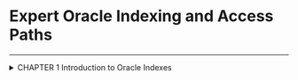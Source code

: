

# Expert Oracle Indexing and Access Paths
------------------------------------------
<details> 
<summary>CHAPTER 1 Introduction to Oracle Indexes </summary>
-----------------
 
An index is a combination of a value and an associated location that allows you to quickly locate an object. We probably often use index structures to navigate throughout the day, such as:
         • Browsing a catalog menu to efficiently find a desired item
         • Accessing a bookmark to retrieve a web page
         • Glancing at the calendar to determine a date 

Similar to the way you use indexes in everyday life, a database index primarily exists to enable fast access to one or more rows of information stored in a database
 
In Oracle, an index stores a table column value along with the table row’s physical address ( ROWID ).. Each ROWID contains details on the location of a table row (e.g., the data file number, block number, and row location).
 
if indexes are so important to database performance, why not place them on all tables and column combinations? The answer is short: indexes are not free. They consume disk space and system resources.
 
indexes use storage, I/O, CPU, and memory resources. A poor choice of indexes leads to wasted disk usage and excessive consumption of system resources. This results in a decrease in database performance.
 
`#0969DA Introduce basics of index concept:`
 
`#0969DA Index Basics `
 
 Database indexes are typically created to facilitate better query performance. 
        • Performance without an index 
        • Implementing an index to improve performance 
        • Accessing only the index to return a query result set 
        • Demonstrating when an index is ignored 

Performance Without an Index To set up this example , suppose you
 
create a table to hold customer information, like so: create table cust (cust_id number ,last_name varchar2(30) ,first_name varchar2(30)); 
 
      insert into cust (cust_id, last_name, first_name) values(1, 'STARK','JIM'); 

The performance of this query is initially very fast: 
        select cust_id, last_name, first_name from cust where last_name = 'STARK';  
Run Again the query after insert 10000 rows performance decreased
 
If business grow rapidly customer increased
 
              insert into cust 
              select level + 1 
               ,dbms_random.string('U',dbms_random.value(3,15)) rand_last_name 
               ,dbms_random.string('U',dbms_random.value(3,15)) rand_first_name 
              from dual connect by level < 100000;
 
 When generating an execution plan, the query optimizer relies on table and index statistics to generate an optimal execution plan. Statistics in this sense means information about the table and associated indexes, such as number of rows, number of blocks, number of distinct values, and so on. 
 
1. The user submits a query. 
2. The query is passed to an Oracle server process. 
3. The optimizer is invoked. It creates an execution plan, which determines that a full table scan of the CUST table is required.
4. Since there is no index in place, every row of the table must be inspected to determine if it should be returned to the user, even though there is    only one row in the table that will eventually be returned. 5. The table row is returned to the Oracle server process. 6. The Oracle server process    returns the result set to the user. 
 
 
 ![image](https://user-images.githubusercontent.com/108070848/215958302-c610ba7d-93ce-4625-946c-03d3a5ce37e4.png)

 
 
 Implementing an Index to Improve Performance
 _________________________________________________________
 
 index on columns that appear in the WHERE clause of a SQL query might improve performance, and then decide to create an index on the CUST table’s LAST_NAME column
 
notice that the cost of the query has dramatically dropped and that the newly created index is being used to assist in the retrieval of data.
 
To conceptualize how the index improves performance, recall that an index stores two types of information: the value of the table column(s) and the corresponding ROWID . The ROWID uniquely identifies a row (for heap-organized tables) within a database and contains its physical location (data file, block, and row position within the block).
 
Index is created and subsequent queries execute, the query optimizer considers whether the index will reduce the amount of resources (cost) required to return the results of the query.
 
1. The user submits a query. 
2. The query is passed to an Oracle server process. 
3. The optimizer is invoked. It creates an execution plan that includes accessing the index. 
4. The index is accessed to retrieve the ROWID of the table row of interest. 
5. Using the ROWID , the row is located within a data file and block.
6. The table row is returned to the Oracle server process. 
7. The Oracle server process returns the result set to the user. 
 
 
 ![image](https://user-images.githubusercontent.com/108070848/215963703-160f6959-51fd-4dd7-8911-00ca0076bf8f.png)

In this case, it wouldn’t matter if there were millions and millions more records in the table; as long as the value contained in the index is fairly unique, Oracle is able to return the required rows with a minimal amount of disk reads.
 
In the prior example, suppose there are thousands of records in the CUST table but only one record in the table with the last name of STARK. The query optimizer can inspect the index, and within a few disk reads, locate the exact location (via the ROWID ) of the one block and row that contains the record of interest. This results in very fast performance
 
■ Tip The higher the degree of uniqueness, the more efficient a B-tree index becomes. In database jargon, a very selective (unique) column value compared to the total number of rows in a table is said to have high cardinality . Conversely, low cardinality refers to few unique values compared to the total rows for the table.
 
since the index contains all of the column values in the SELECT clause 
( LAST_NAME ), Oracle is able to satisfy the results of the query by accessing only the index. Oracle doesn’t have to read the table structure at all. When the SELECT clause columns are all contained with an index, this is known as a covering index .
Covering indexes are particularly efficient because only the index blocks need to be read.
 
Oracle Ignoring an Index
---------------------------- 
 Consider if the value in the LAST_NAME column wasn’t very unique. Suppose that thousands of records exist in the CUST table with the same value of STARK for the LAST_NAME . If the query optimizer did use the index, it would have to read from the index thousands of times, retrieve the ROWID s, and then also read from the table thousands of times. In this situation, it’s faster to bypass the index and instead scan every block in the table. For this reason, sometimes the optimizer calculates that the index isn’t beneficial to performance and ignores it. 
 
truncate table cust; 
insert into cust select level ,'STARK' ,'JIM' from dual connect by level <= 100000; 
 
Next, statistics are generated and an execution plan is displayed: exec dbms_stats.gather_table_stats( user, 'CUST' );
 
 Index Basics Wrap-up Before reading on, let’s review the concepts introduced up to this point in the chapter: • Indexes are optional database objects defined on a table and one or more columns. • Indexes are primarily used to improve query performance, but are also used to enforce primary/unique keys and help prevent certain table-locking scenarios. • Indexes consume resources (disk, CPU, memory). Too many indexes on a table significantly slows down the performance of INSERT , UPDATE , and DELETE statements. • The B-tree index is the default index type in Oracle. • Without an index in place, Oracle must inspect every row in the table (full table scan) to determine if the row is a candidate to be returned to a query. • A fairly unique column value compared to all other rows in a table (high cardinality) results in a very efficient B-tree index. In this situation, excellent performance is achieved even when tables contain millions of rows.
• In some situations, Oracle can retrieve data for a query by only accessing the index (covering index); the table doesn’t have to be accessed. • In some scenarios, the query optimizer chooses not to use an index. In other words, the query optimizer calculates that the cost of a full table scan is less than the cost when using an index
 
Index Type                                                     Usage 
B- tree                                                Default, balanced tree index; good for high-cardinality (high   degree of distinct values)                                                            columns. Use a normal B-tree index unless you have a    concrete reason to use a different                                                            index type or feature. 

Index-organized table (IOT)                           Efficient when most of the column values are included in the primary key. You access the index                                                          as if it were a table. The data is stored in a B-tree-like structure.
 
 Unique                                             A form of B-tree index used to enforce uniqueness in column values. Often used with primary key                                                       and unique key constraints, but can be created independently of constraints. 

Reverse key                                          A form of B-tree index useful to balance I/O in an index that has many sequential inserts. It has                                                      the disadvantage of not being able to perform range scans. 
Key compressed                                     Good for concatenated indexes where the leading column is often repeated; compresses leaf block                                                        entries. This feature applies to a B-tree or an IOT index. 
Bitmap                                             Excellent in data warehouse environments with low-cardinality columns and SQL statements using many                                                    AND or OR operators in the WHERE clause. Bitmap indexes aren’t appropriate for online transaction                                                      processing (OLTP) databases where rows are frequently updated. You can’t create a unique bitmap                                                        index. 
Bitmap join                                        Useful in data warehouse environments for queries that utilize star schema structures that join                                                        fact and dimension tables. 
 
Indexed virtual column                            An index defined on a virtual column (of a table). Useful for columns that have SQL functions                                                       applied to them. A viable alternative to using a function-based index. 
Virtual                                      Allows you to create an index with no physical segment or extents via the NOSEGMENT clause of CREATE                                                 INDEX . Useful in tuning SQL without consuming resources required to build the physical index. Any index                                              type can be created as virtual. 
 
Invisible                               The index is not visible to the query optimizer. However, the structure of the index is maintained as table                                           data is modified. Useful for testing an index before making it visible to the application. Any index type can                                         be created as invisible. 
 
 Global partitioned                     A global index across all partitions in a partitioned table or regular table. This can be a B-tree index type                                         and can’t be a bitmap index type.
 Local partitioned                        A local index based on individual partitions in a partitioned table. This can be either a B-tree or bitmap                                            index type. 
 
B-tree Indexes 
-----------------------
 
The default index type in Oracle is a B-tree index. This index type is very efficient for high-cardinality column values. For most applications, this index type is appropriate. 
          create index cust_idx2 on cust(first_name); 
Unless you have verifiable performance reasons to use a different index type, use a B-tree. Too often, DBAs or developers read about a new indexing feature and assume that the vendor’s exaggeration of a feature matches the actual realized benefits
 There are several subtypes of B-tree indexes. • Index-organized table • Unique • Reverse key • Key compressed • Descending 
 
Index-Organized Table 
---------------------------
An index-organized table (IOT) stores the entire contents of the table’s row in a B-tree index structure. An IOT provides fast access for queries that have exact matches and/or range searches on the primary key. 
 
  create table prod_sku (prod_sku_id number ,sku varchar2(256), constraint prod_sku_pk primary key(prod_sku_id, sku) ) organization index; 
 
 Unique Indexes
-------------------------
When creating a B-tree index, you can define it to be a unique index.it acts like a unique key constraint. When inserting into the corresponding table, the unique index guarantees that any non-null values inserted into the table are distinct.
 
create unique index cust_uidx1 on cust(last_name, first_name); 
 
 Reverse Key Indexes
 ------------------------------
Reverse key indexes are useful to balance I/O in an index that has many sequential inserts in a table with a column managed by a sequence. Thus, when using a reverse key index, you avoid having I/O concentrated in one physical disk location within the index during large inserts of sequential values.
create index cust_ridx1 on cust(cust_id) reverse;
 
Reverse key indexes may be appropriate in Real Application Clusters (RAC) environments where the ID column is populated from a sequence.In RAC environments, performance can suffer if each instance is using sequence numbers close in value while doing inserts.
 
 pecifying a reverse key index spreads out the IO and reduces contention for the same blocks. The disadvantage of reverse key indexes is that it can’t be used for range scans.
 
 Key Compressed Indexes 
-----------------------------------
A key compressed index is useful in reducing the storage and I/O requirements of concatenated indexes where the leading column is often repeated. Use the COMPRESS N clause to create a compressed index, as shown here:
 create index cust_cidx_1 on cust(last_name, first_name) compress 2;  

Descending Indexes
------------------------
By default, Oracle stores B-tree indexes in ascending order. For example, if you have an index on a column with a number data type, the smallest numbers appear first in the index (the leftmost leaf node) and the highest numbers are stored in the rightmost leaf nodes.
 
       create index cust_didx1 on cust(cust_id desc); 
 Descending indexes are useful for queries that sort some columns in ascending order and other columns in descending order.  
 
 Bitmap Index
-----------------
 Bitmap indexes are commonly used in data warehouse environments. These indexes are recommended for columns with a relatively low number of distinct values (low cardinality). Bitmap indexes are also efficient for SQL statements that use multiple AND or OR join operators in the WHERE clause (which is typical in a data warehouse environment).  
 
 we should not use bitmap indexes in OLTP databases with high INSERT / UPDATE / DELETE activities. because the structure of the bitmap index results in many locked rows during singular DML operations (which results in locking problems for high-transaction OLTP systems). A bitmap index is created using the BITMAP keyword.
 
create table f_sales( sales_amt number ,d_date_id number ,d_product_id number ,d_customer_id number); 
 
create bitmap index f_sales_fk1 on f_sales(d_date_id);  
 
Bitmap indexes and bitmap join indexes are available only with the Oracle Enterprise Edition of the database. 
 
 Bitmap Join 
----------------------
A bitmap join index stores the results of a join between two tables in an index. Bitmap join indexes are appropriate in situations where you’re joining two tables using the foreign key column(s) in one table that relate to primary key column(s) in another table.
 
Bitmap join indexes are usually suitable for data warehouse environments that have tables periodically batch loaded but then are not updated.
 
When updating tables that have bitmap join indexes, this potentially results in several rows being locked. Therefore, this type of index is not suitable for an OLTP database.
 
create table d_customers (d_customer_id number primary key ,cust_name varchar2(30)); 
create bitmap index f_sales_bmj_idx1 on f_sales(d_customers.cust_name) from f_sales, d_customers where f_sales.d_customer_id = d_customers.d_customer_id;  
 
Function-Based Indexes
-------------------------
 Function-based indexes are created with SQL functions or expressions in their definitions. Function-based indexes allow index lookups on columns referenced by SQL functions in the WHERE clause of a query.
 
create index cust_fidx1 on cust(upper(last_name)); 
 
 Indexed Virtual Column An alternative to a function-based index is to add a virtual column to a table and then create an index on that virtual column. 
 
 Indexed Virtual Column 
 ---------------------------
An alternative to a function-based index is to add a virtual column to a table and then create an index on that virtual column. 
 
create table inv( inv_id number ,inv_count number ,inv_status generated always as ( case when inv_count <= 100 then 'GETTING LOW' when inv_count > 100 then 'OKAY' end) );  
 
Now you can create a regular index on the virtual column, as follows:
 
 create index inv_idx1 on inv(inv_status); 
 
■ Note Virtual columns are only available in Oracle Database 11 g and higher.
 
Virtual Index You can instruct Oracle to create an index that will never be used and won’t have any extents allocated to it via the NOSEGMENT clause, as follows: 
create index cust_idx1 on cust(first_name) nosegment; 
 
Even though this index is not physically instantiated, you can instruct Oracle to determine if the index might be used by the optimizer via the _USE_NOSEGMENT_INDEXES initialization parameter; for example: SQL> alter session set "_use_nosegment_indexes"=true;
 
When would this be useful? Let’s suppose you have a very large index that you want to create without allocating space. To determine if the index would be used by the optimizer, you can create an index with NOSEGMENT , which allows you to test that scenario. 
 
Global and Local Partitioned Indexes 
----------------------------------------
A partitioned index is one where you have one logical index, but physically the index is implemented in several different segments. This allows for good performance even with very large databases. A partitioned index can be either global or local.  
 
A global partitioned index is an index that uses a partitioning strategy that is not mapped to the underlying table’s segments. Global partitioned indexes are implemented as type B-tree and can be defined as unique. Use the GLOBAL PARTITION clause to create an index that is globally partitioned
 
create index f_sales_gidx1 on f_sales(sales_amt) global partition by range(sales_amt) (partition pg1 values less than (25) ,partition pg2 values less than (50) ,partition pg3 values less than (maxvalue));
 
 A local partitioned index must be built on a partitioned table. This index type follows the same partitioning strategy as its underlying table.A given partition of a local partitioned index only contains values from its corresponding partition of the table. A local partitioned index can be either B-tree or bitmap.
 
create table f_sales( sales_amt number ,d_date_id number ,d_product_id number ,d_customer_id number) partition by range(sales_amt)( partition p1 values less than (100) ,partition p2 values less than (1000) ,partition p3 values less than (maxvalue));
 
 create index f_sales_idx2 on f_sales(d_date_id, sales_amt) local;
 
An application domain index is custom to a specific application. This accommodates indexes on custom data types, documents, images, video, and spatial data.
 
 A B-tree cluster index is an index defined on a cluster table key. The B-tree cluster index associates a cluster key with a database block address. This index type is used with table clusters
 
A hash cluster is similarly used with cluster tables; the difference is that a hash cluster uses a hash function instead of the index key.
 
Define a primary key constraint for each table . This results in an index automatically being created on the columns specified in the primary key.
 • Create unique key constraints on columns that are required to be unique and are different from the primary key columns . Each unique key constraint results in an index automatically being created on the columns specified in the constraint. 
• Manually create indexes on foreign key columns . This is done for better performance and to avoid certain locking issues 
 
 Indexes on Foreign Key Columns 
One reason is that foreign key columns are often referenced in WHERE clauses and therefore performance can be improved with these queries.  
 
Another reason to index foreign keys is to reduce table-locking issues. Namely, if no index exists on the foreign key column, when deleting from a child table, the parent table becomes locked. This unnecessarily locks rows and reduces concurrency.  
 
• Create indexes on columns used often as predicates in the WHERE clause; when multiple columns from a table are used in the WHERE clause, consider using a concatenated (multicolumn) index. 
• Create a covering index on columns used in the SELECT clause. 
• Consider creating indexes on columns used in the ORDER BY , GROUP BY , UNION , or DISTINCT clauses.
 
 
|           Guideline                                            |                                            Reasoning                           |                                                                                 
| -------------------------------------------------------------- | -------------------------------------------------------------------------------  |                                              
|Create as many indexes as you need, but try to                    Indexes increase performance, but also                                         
 keep the number to a minimum. Add indexes                          space and processing resources. Don't add                                       
judiciously. Test first to determine quantifiable                      indexes unnecessarily.                                                      
 performance gains.                                             |                                                                                 |

| The required performance of queries you                       |    Indexing columns used in SQL queries helps
  execute against a table should form the basis of 		                performance the most.                                                          |
  your indexing strategy                                                              
|
|Consider using the SQL Tuning Advisor for                     |     These tools provide recommendations and a               
|indexing recommendations                                                      second set 
|                                                              |  
|Create primary key constraints for all tables.                |         This automatically creates a B-tree index (if the      
|                                                                        Columns in the primary key aren't already indexed).
|                                                              | 
|Create unique key constraints where  appropriate.             |        This automatically creates a B-tree index (if the columns
|	 			                                                            in the unique key aren't already indexed).	
|
|Create indexes on foreign key columns.                       |    Foreign key columns are usually included in the
|					                                                          WHERE clause when joining tables, and thus improve
|					                                                        performance of SQL SELECT statements. Creating a
|					                                                        B-tree index on foreign key columns also reduces locking
|				                                                          issues when updating/deleting from parent tables.
|
|Carefully select and test indexes                           |        Even on small tables, indexes can sometimes perform
|on small tables (small being less                                   better than full table scans.
|than a few thousand rows).       
|
|Use the correct type of index.    	                        |       Correct index usage maximizes performance. 
|
|
|B-tree indexes are suitable for most                       |      Use the basic B-tree index type if you don't
|applications where have a verifiable                             a you have high-cardinality column values.
|performance gain from using							
|										
|Consider using bitmap indexes                             |     These indexes are ideal for low-cardinality columns where the	
|in data warehouse environments.                           	    values aren't updated often. Bitmap indexes work well on foreign key columns on star |                                                                  schema fact tables where you often run queries that use AND and OR join |         |                                                                     conditions. 
|
|
|Consider using a separate tablespace                     |        Table and index data may have different storage and/ or backup
|for indexes (separate from tables).                           and recovery requirements. Using separate tablespaces lets you 
|                                                              manage indexes separately from tables. If you don't have these types of requirements, |                                                                it's fine to place tables and indexes in the same tablespace. 
|						   
|Let the index inherit its storage 
|properties from the tablespace.                          |    	This makes it easier to manage and maintain index storage.
| 
|Use consistent naming standards.                         |        This makes maintenance and troubleshooting easier.
|												
|Don't rebuild indexes unless you                         |        Rebuilding indexes is generally unnecessary unless an index is have a solid reason |                                                                 to do so. corrupt or you want to move an index to different tablespace.	
|                     
| 
|Monitor your indexes. Drop indexes                     |           Doing this frees up physical space and improves the performance 
|that aren't used.                       	             |          of data  manipulation language (DML) statements. 
|					
|
|Before  dropping an index, consider                   |         This allows you to better determine if there are any
|Marking It as unusable or invisible.                            These options let you rebuild or re-enable the index without 	
|performance issues before                                        requiring the data definition language (DDL) creation statement.
|you drop the index.
|				 
				
</details>



